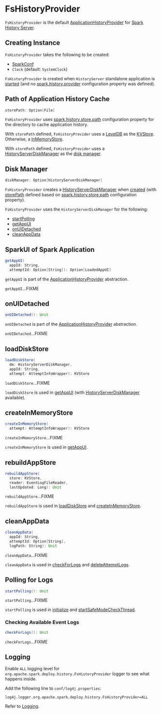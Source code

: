 # FsHistoryProvider

`FsHistoryProvider` is the default [ApplicationHistoryProvider](ApplicationHistoryProvider.md) for [Spark History Server](index.md).

## Creating Instance

`FsHistoryProvider` takes the following to be created:

* <span id="conf"> [SparkConf](../SparkConf.md)
* <span id="clock"> `Clock` (default: `SystemClock`)

`FsHistoryProvider` is created when `HistoryServer` standalone application is [started](HistoryServer.md#main) (and no [spark.history.provider](configuration-properties.md#spark.history.provider) configuration property was defined).

## <span id="storePath"> Path of Application History Cache

```scala
storePath: Option[File]
```

`FsHistoryProvider` uses [spark.history.store.path](configuration-properties.md#spark.history.store.path) configuration property for the directory to cache application history.

With `storePath` defined, `FsHistoryProvider` uses a [LevelDB](../core/LevelDB.md) as the [KVStore](#listing). Otherwise, a [InMemoryStore](../core/InMemoryStore.md).

With `storePath` defined, `FsHistoryProvider` uses a [HistoryServerDiskManager](HistoryServerDiskManager.md) as the [disk manager](#diskManager).

## <span id="diskManager"> Disk Manager

```scala
diskManager: Option[HistoryServerDiskManager]
```

`FsHistoryProvider` creates a [HistoryServerDiskManager](HistoryServerDiskManager.md) when [created](#creating-instance) (with [storePath](#storePath) defined based on [spark.history.store.path](configuration-properties.md#spark.history.store.path) configuration property).

`FsHistoryProvider` uses the `HistoryServerDiskManager` for the following:

* [startPolling](#startPolling)
* [getAppUI](#getAppUI)
* [onUIDetached](#onUIDetached)
* [cleanAppData](#cleanAppData)

## <span id="getAppUI"> SparkUI of Spark Application

```scala
getAppUI(
  appId: String,
  attemptId: Option[String]): Option[LoadedAppUI]
```

`getAppUI` is part of the [ApplicationHistoryProvider](ApplicationHistoryProvider.md#getAppUI) abstraction.

`getAppUI`...FIXME

## <span id="onUIDetached"> onUIDetached

```scala
onUIDetached(): Unit
```

`onUIDetached` is part of the [ApplicationHistoryProvider](ApplicationHistoryProvider.md#onUIDetached) abstraction.

`onUIDetached`...FIXME

## <span id="loadDiskStore"> loadDiskStore

```scala
loadDiskStore(
  dm: HistoryServerDiskManager,
  appId: String,
  attempt: AttemptInfoWrapper): KVStore
```

`loadDiskStore`...FIXME

`loadDiskStore` is used in [getAppUI](#getAppUI) (with [HistoryServerDiskManager](#diskManager) available).

## <span id="createInMemoryStore"> createInMemoryStore

```scala
createInMemoryStore(
  attempt: AttemptInfoWrapper): KVStore
```

`createInMemoryStore`...FIXME

`createInMemoryStore` is used in [getAppUI](#getAppUI).

## <span id="rebuildAppStore"> rebuildAppStore

```scala
rebuildAppStore(
  store: KVStore,
  reader: EventLogFileReader,
  lastUpdated: Long): Unit
```

`rebuildAppStore`...FIXME

`rebuildAppStore` is used in [loadDiskStore](#loadDiskStore) and [createInMemoryStore](#createInMemoryStore).

## <span id="cleanAppData"> cleanAppData

```scala
cleanAppData(
  appId: String,
  attemptId: Option[String],
  logPath: String): Unit
```

`cleanAppData`...FIXME

`cleanAppData` is used in [checkForLogs](#checkForLogs) and [deleteAttemptLogs](#deleteAttemptLogs).

## <span id="startPolling"> Polling for Logs

```scala
startPolling(): Unit
```

`startPolling`...FIXME

`startPolling` is used in [initialize](#initialize) and [startSafeModeCheckThread](#startSafeModeCheckThread).

### <span id="checkForLogs"> Checking Available Event Logs

```scala
checkForLogs(): Unit
```

`checkForLogs`...FIXME

## Logging

Enable `ALL` logging level for `org.apache.spark.deploy.history.FsHistoryProvider` logger to see what happens inside.

Add the following line to `conf/log4j.properties`:

```text
log4j.logger.org.apache.spark.deploy.history.FsHistoryProvider=ALL
```

Refer to [Logging](../spark-logging.md).
